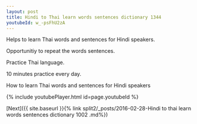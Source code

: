 ```yaml
---
layout: post
title: Hindi to Thai learn words sentences dictionary 1344 
youtubeId: w_-psFhU2zA
---
```

 
 
Helps to learn Thai words and sentences for Hindi speakers.

Opportunitiy to repeat the words sentences. 

Practice Thai language. 
 
10 minutes practice every day. 
 
How to learn Thai words and sentences for Hindi speakers 
 
{% include youtubePlayer.html id=page.youtubeId %}
 
 
[Next]({{ site.baseurl }}{% link  split2/_posts/2016-02-28-Hindi to thai learn words sentences dictionary 1002 .md%})
 
